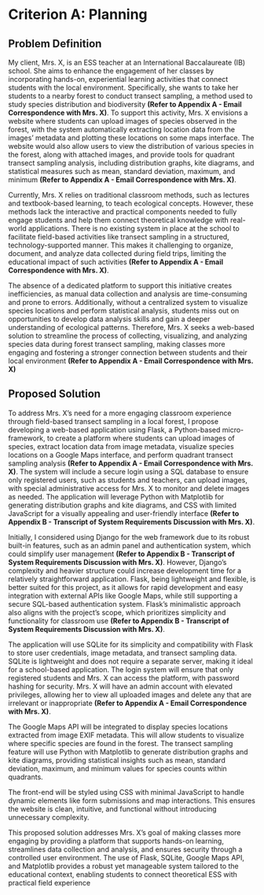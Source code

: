 # Criterion A: Planning
## Problem Definition
My client, Mrs. X, is an ESS teacher at an International Baccalaureate (IB) school. She aims to enhance the engagement of her classes by incorporating hands-on, experiential learning activities that connect students with the local environment. Specifically, she wants to take her students to a nearby forest to conduct transect sampling, a method used to study species distribution and biodiversity **(Refer to Appendix A - Email Correspondence with Mrs. X)**. To support this activity, Mrs. X envisions a website where students can upload images of species observed in the forest, with the system automatically extracting location data from the images’ metadata and plotting these locations on some maps interface. The website would also allow users to view the distribution of various species in the forest, along with attached images, and provide tools for quadrant transect sampling analysis, including distribution graphs, kite diagrams, and statistical measures such as mean, standard deviation, maximum, and minimum **(Refer to Appendix A - Email Correspondence with Mrs. X)**.

Currently, Mrs. X relies on traditional classroom methods, such as lectures and textbook-based learning, to teach ecological concepts. However, these methods lack the interactive and practical components needed to fully engage students and help them connect theoretical knowledge with real-world applications. There is no existing system in place at the school to facilitate field-based activities like transect sampling in a structured, technology-supported manner. This makes it challenging to organize, document, and analyze data collected during field trips, limiting the educational impact of such activities **(Refer to Appendix A - Email Correspondence with Mrs. X)**.

The absence of a dedicated platform to support this initiative creates inefficiencies, as manual data collection and analysis are time-consuming and prone to errors. Additionally, without a centralized system to visualize species locations and perform statistical analysis, students miss out on opportunities to develop data analysis skills and gain a deeper understanding of ecological patterns. Therefore, Mrs. X seeks a web-based solution to streamline the process of collecting, visualizing, and analyzing species data during forest transect sampling, making classes more engaging and fostering a stronger connection between students and their local environment **(Refer to Appendix A - Email Correspondence with Mrs. X)**

## Proposed Solution
To address Mrs. X’s need for a more engaging classroom experience through field-based transect sampling in a local forest, I propose developing a web-based application using Flask, a Python-based micro-framework, to create a platform where students can upload images of species, extract location data from image metadata, visualize species locations on a Google Maps interface, and perform quadrant transect sampling analysis **(Refer to Appendix A - Email Correspondence with Mrs. X)**. The system will include a secure login using a SQL database to ensure only registered users, such as students and teachers, can upload images, with special administrative access for Mrs. X to monitor and delete images as needed. The application will leverage Python with Matplotlib for generating distribution graphs and kite diagrams, and CSS with limited JavaScript for a visually appealing and user-friendly interface **(Refer to Appendix B - Transcript of System Requirements Discussion with Mrs. X)**.

Initially, I considered using Django for the web framework due to its robust built-in features, such as an admin panel and authentication system, which could simplify user management **(Refer to Appendix B - Transcript of System Requirements Discussion with Mrs. X)**. However, Django’s complexity and heavier structure could increase development time for a relatively straightforward application. Flask, being lightweight and flexible, is better suited for this project, as it allows for rapid development and easy integration with external APIs like Google Maps, while still supporting a secure SQL-based authentication system. Flask’s minimalistic approach also aligns with the project’s scope, which prioritizes simplicity and functionality for classroom use **(Refer to Appendix B - Transcript of System Requirements Discussion with Mrs. X)**.

The application will use SQLite for its simplicity and compatibility with Flask to store user credentials, image metadata, and transect sampling data. SQLite is lightweight and does not require a separate server, making it ideal for a school-based application. The login system will ensure that only registered students and Mrs. X can access the platform, with password hashing for security. Mrs. X will have an admin account with elevated privileges, allowing her to view all uploaded images and delete any that are irrelevant or inappropriate **(Refer to Appendix A - Email Correspondence with Mrs. X)**.

The Google Maps API will be integrated to display species locations extracted from image EXIF metadata. This will allow students to visualize where specific species are found in the forest. The transect sampling feature will use Python with Matplotlib to generate distribution graphs and kite diagrams, providing statistical insights such as mean, standard deviation, maximum, and minimum values for species counts within quadrants.

The front-end will be styled using CSS with minimal JavaScript to handle dynamic elements like form submissions and map interactions. This ensures the website is clean, intuitive, and functional without introducing unnecessary complexity.

This proposed solution addresses Mrs. X’s goal of making classes more engaging by providing a platform that supports hands-on learning, streamlines data collection and analysis, and ensures security through a controlled user environment. The use of Flask, SQLite, Google Maps API, and Matplotlib provides a robust yet manageable system tailored to the educational context, enabling students to connect theoretical ESS with practical field experience

